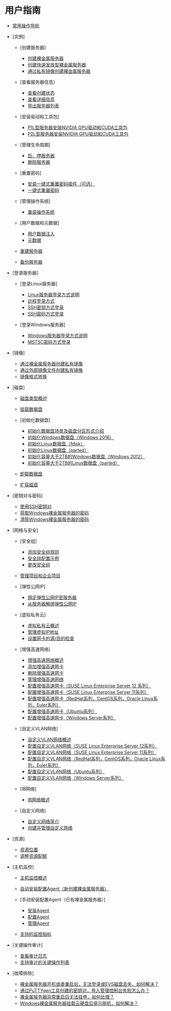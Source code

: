 # 用户指南

-   [常用操作导航](常用操作导航.md)
-   [实例]
    -   [创建服务器]
        -   [创建裸金属服务器](创建裸金属服务器.md)
        -   [创建快速发放型裸金属服务器](创建快速发放型裸金属服务器.md)
        -   [通过私有镜像创建裸金属服务器](通过私有镜像创建裸金属服务器.md)

    -   [查看服务器信息]
        -   [查看创建状态](查看创建状态.md)
        -   [查看详细信息](查看详细信息.md)
        -   [导出服务器列表](导出服务器列表.md)

    -   [安装驱动和工具包]
        -   [P1L型服务器安装NVIDIA GPU驱动和CUDA工具包](P1L型服务器安装NVIDIA-GPU驱动和CUDA工具包.md)
        -   [P2L型服务器安装NVIDIA GPU驱动和CUDA工具包](P2L型服务器安装NVIDIA-GPU驱动和CUDA工具包.md)

    -   [管理生命周期]
        -   [启、停服务器](启-停服务器.md)
        -   [删除服务器](删除服务器.md)

    -   [重置密码]
        -   [安装一键式重置密码插件（可选）](安装一键式重置密码插件（可选）.md)
        -   [一键式重置密码](一键式重置密码.md)

    -   [管理操作系统]
        -   [重装操作系统](重装操作系统.md)

    -   [用户数据和元数据]
        -   [用户数据注入](用户数据注入.md)
        -   [元数据](元数据.md)

    -   [重建服务器](重建服务器.md)
    -   [备份服务器](备份服务器.md)

-   [登录服务器]
    -   [登录Linux服务器]
        -   [Linux服务器登录方式说明](Linux服务器登录方式说明.md)
        -   [远程登录方式](远程登录方式.md)
        -   [SSH密钥方式登录](SSH密钥方式登录.md)
        -   [SSH密码方式登录](SSH密码方式登录.md)

    -   [登录Windows服务器]
        -   [Windows服务器登录方式说明](Windows服务器登录方式说明.md)
        -   [MSTSC密码方式登录](MSTSC密码方式登录.md)


-   [镜像]
    -   [通过裸金属服务器创建私有镜像](通过裸金属服务器创建私有镜像.md)
    -   [通过外部镜像文件创建私有镜像](通过外部镜像文件创建私有镜像.md)
    -   [镜像格式转换](镜像格式转换.md)

-   [磁盘]
    -   [磁盘类型概述](磁盘类型概述.md)
    -   [挂载数据盘](挂载数据盘.md)
    -   [初始化数据盘]
        -   [初始化数据盘场景及磁盘分区形式介绍](初始化数据盘场景及磁盘分区形式介绍.md)
        -   [初始化Windows数据盘（Windows 2016）](初始化Windows数据盘（Windows-2016）.md)
        -   [初始化Linux数据盘（fdisk）](初始化Linux数据盘（fdisk）.md)
        -   [初始化Linux数据盘（parted）](初始化Linux数据盘（parted）.md)
        -   [初始化容量大于2TB的Windows数据盘（Windows 2012）](初始化容量大于2TB的Windows数据盘（Windows-2012）.md)
        -   [初始化容量大于2TB的Linux数据盘（parted）](初始化容量大于2TB的Linux数据盘（parted）.md)

    -   [卸载数据盘](卸载数据盘.md)
    -   [扩容磁盘](扩容磁盘.md)

-   [密钥对与密码]
    -   [使用SSH密钥对](使用SSH密钥对.md)
    -   [获取Windows裸金属服务器的密码](获取Windows裸金属服务器的密码.md)
    -   [清除Windows裸金属服务器的密码](清除Windows裸金属服务器的密码.md)

-   [网络与安全]
    -   [安全组]
        -   [添加安全组规则](添加安全组规则.md)
        -   [安全组配置示例](安全组配置示例.md)
        -   [更改安全组](更改安全组.md)

    -   [管理项目和企业项目](管理项目和企业项目.md)
    -   [弹性公网IP]
        -   [绑定弹性公网IP至服务器](绑定弹性公网IP至服务器.md)
        -   [从服务器解绑弹性公网IP](从服务器解绑弹性公网IP.md)

    -   [虚拟私有云]
        -   [虚拟私有云概述](虚拟私有云概述.md)
        -   [管理虚拟IP地址](管理虚拟IP地址.md)
        -   [设置网卡的源/目的检查](设置网卡的源-目的检查.md)

    -   [增强高速网络]
        -   [增强高速网络概述](增强高速网络概述.md)
        -   [添加增强高速网卡](添加增强高速网卡.md)
        -   [删除增强高速网卡](删除增强高速网卡.md)
        -   [管理增强高速网络](管理增强高速网络.md)
        -   [配置增强高速网卡（SUSE Linux Enterprise Server 12 系列）](配置增强高速网卡（SUSE-Linux-Enterprise-Server-12-系列）.md)
        -   [配置增强高速网卡（SUSE Linux Enterprise Server 11系列）](配置增强高速网卡（SUSE-Linux-Enterprise-Server-11系列）.md)
        -   [配置增强高速网卡（RedHat系列，CentOS系列，Oracle Linux系列，Euler系列）](配置增强高速网卡（RedHat系列-CentOS系列-Oracle-Linux系列-Euler系列）.md)
        -   [配置增强高速网卡（Ubuntu系列）](配置增强高速网卡（Ubuntu系列）.md)
        -   [配置增强高速网卡（Windows Server系列）](配置增强高速网卡（Windows-Server系列）.md)

    -   [自定义VLAN网络]
        -   [自定义VLAN网络概述](自定义VLAN网络概述.md)
        -   [配置自定义VLAN网络（SUSE Linux Enterprise Server 12系列）](配置自定义VLAN网络（SUSE-Linux-Enterprise-Server-12系列）.md)
        -   [配置自定义VLAN网络（SUSE Linux Enterprise Server 11系列）](配置自定义VLAN网络（SUSE-Linux-Enterprise-Server-11系列）.md)
        -   [配置自定义VLAN网络（RedHat系列，CentOS系列，Oracle Linux系列，Euler系列）](配置自定义VLAN网络（RedHat系列-CentOS系列-Oracle-Linux系列-Euler系列）.md)
        -   [配置自定义VLAN网络（Ubuntu系列）](配置自定义VLAN网络（Ubuntu系列）.md)
        -   [配置自定义VLAN网络（Windows Server系列）](配置自定义VLAN网络（Windows-Server系列）.md)

    -   [IB网络]
        -   [IB网络概述](IB网络概述.md)

    -   [自定义网络]
        -   [自定义网络简介](自定义网络简介.md)
        -   [创建并管理自定义网络](创建并管理自定义网络.md)


-   [资源]
    -   [资源位置](资源位置.md)
    -   [调整资源配额](调整资源配额.md)

-   [主机监控]
    -   [主机监控概述](主机监控概述.md)
    -   [自动安装配置Agent（新创建裸金属服务器）](自动安装配置Agent（新创建裸金属服务器）.md)
    -   [手动安装配置Agent（已有裸金属服务器）]
        -   [安装Agent](安装Agent.md)
        -   [配置Agent](配置Agent.md)
        -   [管理Agent](管理Agent.md)

    -   [支持的监控指标](支持的监控指标.md)

-   [关键操作审计]
    -   [查看审计日志](查看审计日志.md)
    -   [支持审计的关键操作列表](支持审计的关键操作列表.md)

-   [故障排除]
    -   [裸金属服务器开机或者重启后，无法登录或EVS磁盘丢失，如何解决？](裸金属服务器开机或者重启后-无法登录或EVS磁盘丢失-如何解决.md)
    -   [通过PuTTYgen工具创建的密钥对，导入管理控制台失败怎么办？](通过PuTTYgen工具创建的密钥对-导入管理控制台失败怎么办.md)
    -   [裸金属服务器异常重启后无法挂卷，如何处理？](裸金属服务器异常重启后无法挂卷-如何处理.md)
    -   [Windows裸金属服务器挂载云硬盘后提示脱机，如何解决？](Windows裸金属服务器挂载云硬盘后提示脱机-如何解决.md)


